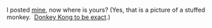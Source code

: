 I posted
[mine](http://tools.osherove.com/DesktopModules/SimpleGallery/SlideShowPopup.aspx?PortalID=6&ItemID=67&Border=White&sb=DateApproved&sd=DESC),
now where is yours? (Yes, that is a picture of a stuffed monkey. 
[Donkey Kong to be
exact](http://www.mandolux.com/archive/2005/1213.html).)
